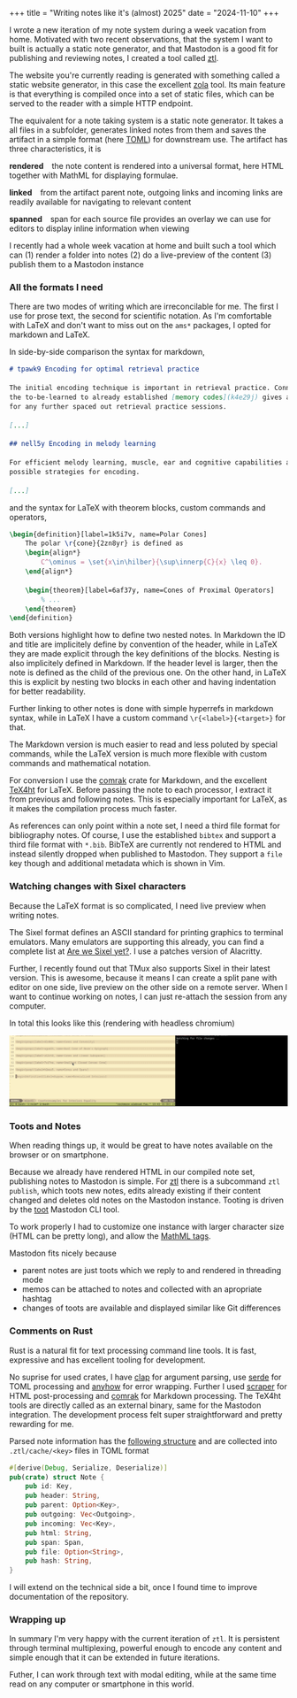 +++
title = "Writing notes like it's (almost) 2025"
date = "2024-11-10"
+++

I wrote a new iteration of my note system during a week vacation from home. Motivated with two recent observations, that the system I want to built is actually a static note generator, and that Mastodon is a good fit for publishing and reviewing notes, I created a tool called [ztl](https://github.com/bytesnake/ztl).

<!-- more -->

The website you're currently reading is generated with something called a static website generator, in this case the excellent [zola](https://www.getzola.org/) tool. Its main feature is that everything is compiled once into a set of static files, which can be served to the reader with a simple HTTP endpoint.

The equivalent for a note taking system is a static note generator. It takes a all files in a subfolder, generates linked notes from them and saves the artifact in a simple format (here [TOML](https://toml.io/en/)) for downstream use. The artifact has three characteristics, it is

**rendered** &ensp; the note content is rendered into a universal format, here HTML together with MathML for displaying formulae.

**linked** &ensp; from the artifact parent note, outgoing links and incoming links are readily available for navigating to relevant content

**spanned** &ensp; span for each source file provides an overlay we can use for editors to display inline information when viewing

I recently had a whole week vacation at home and built such a tool which can (1) render a folder into notes (2) do a live-preview of the content (3) publish them to a Mastodon instance

### All the formats I need

There are two modes of writing which are irreconcilable for me. The first I use for prose text, the second for scientific notation. As I'm comfortable with LaTeX and don't want to miss out on the `ams*` packages, I opted for markdown and LaTeX.

In side-by-side comparison the syntax for markdown,

```markdown
# tpawk9 Encoding for optimal retrieval practice

The initial encoding technique is important in retrieval practice. Connecting
the to-be-learned to already established [memory codes](k4e29j) gives a head-start
for any further spaced out retrieval practice sessions.

[...]

## nell5y Encoding in melody learning

For efficient melody learning, muscle, ear and cognitive capabilities are
possible strategies for encoding.

[...]
```
and the syntax for LaTeX with theorem blocks, custom commands and operators,

```latex
\begin{definition}[label=1k5i7v, name=Polar Cones]
    The polar \r{cone}{2zn8yr} is defined as
    \begin{align*}
        C^\ominus = \set{x\in\hilber}{\sup\innerp{C}{x} \leq 0}.
    \end{align*}

    \begin{theorem}[label=6af37y, name=Cones of Proximal Operators]
        % ...
    \end{theorem}
\end{definition}
```

Both versions highlight how to define two nested notes. In Markdown the ID and title are implicitely define by convention of the header, while in LaTeX they are made explicit through the key definitions of the blocks. Nesting is also implicitely defined in Markdown. If the header level is larger, then the note is defined as the child of the previous one. On the other hand, in LaTeX this is explicit by nesting two blocks in each other and having indentation for better readability.

Further linking to other notes is done with simple hyperrefs in markdown syntax, while in LaTeX I have a custom command `\r{<label>}{<target>}` for that.

The Markdown version is much easier to read and less poluted by special commands, while the LaTeX version is much more flexible with custom commands and mathematical notation. 

For conversion I use the [comrak](https://github.com/kivikakk/comrak) crate for Markdown, and the excellent [TeX4ht](https://tug.org/tex4ht/) for LaTeX. Before passing the note to each processor, I extract it from previous and following notes. This is especially important for LaTeX, as it makes the compilation process much faster.

As references can only point within a note set, I need a third file format for bibliography notes. Of course, I use the established `bibtex` and support a third file format with `*.bib`. BibTeX are currently not rendered to HTML and instead silently dropped when published to Mastodon. They support a `file` key though and additional metadata which is shown in Vim.

### Watching changes with Sixel characters

Because the LaTeX format is so complicated, I need live preview when writing notes.

The Sixel format defines an ASCII standard for printing graphics to terminal emulators. Many emulators are supporting this already, you can find a complete list at [Are we Sixel yet?](https://www.arewesixelyet.com/). I use a patches version of Alacritty.

Further, I recently found out that TMux also supports Sixel in their latest version. This is awesome, because it means I can create a split pane with editor on one side, live preview on the other side on a remote server. When I want to continue working on notes, I can just re-attach the session from any computer.

In total this looks like this (rendering with headless chromium)

![Preview](./preview.gif)

### Toots and Notes

When reading things up, it would be great to have notes available on the browser or on smartphone. 

Because we already have rendered HTML in our compiled note set, publishing notes to Mastodon is simple. For [ztl](https://github.com/bytesnake/ztl) there is a subcommand `ztl publish`, which toots new notes, edits already existing if their content changed and deletes old notes on the Mastodon instance. Tooting is driven by the [toot](https://toot.bezdomni.net/introduction.html) Mastodon CLI tool.

To work properly I had to customize one instance with larger character size (HTML can be pretty long), and allow the [MathML tags](https://developer.mozilla.org/en-US/docs/Web/MathML/Element).

Mastodon fits nicely because

 * parent notes are just toots which we reply to and rendered in threading mode
 * memos can be attached to notes and collected with an apropriate hashtag
 * changes of toots are available and displayed similar like Git differences


### Comments on Rust

Rust is a natural fit for text processing command line tools. It is fast, expressive and has excellent tooling for development.

No suprise for used crates, I have [clap](https://github.com/clap-rs/clap) for argument parsing, use [serde](https://serde.rs/) for TOML processing and [anyhow](https://github.com/dtolnay/anyhow) for error wrapping. Further I used [scraper](https://docs.rs/scraper/latest/scraper/) for HTML post-processing and [comrak](https://github.com/kivikakk/comrak) for Markdown processing. The TeX4ht tools are directly called as an external binary, same for the Mastodon integration. The development process felt super straightforward and pretty rewarding for me.

Parsed note information has the [following structure](https://github.com/bytesnake/ztl/blob/main/src/notes.rs#L38) and are collected into `.ztl/cache/<key>` files in TOML format

```rust
#[derive(Debug, Serialize, Deserialize)]
pub(crate) struct Note {
    pub id: Key,
    pub header: String,
    pub parent: Option<Key>,
    pub outgoing: Vec<Outgoing>,
    pub incoming: Vec<Key>,
    pub html: String,
    pub span: Span,
    pub file: Option<String>,
    pub hash: String,
}
```

I will extend on the technical side a bit, once I found time to improve documentation of the repository.


### Wrapping up

In summary I'm very happy with the current iteration of `ztl`. It is persistent through terminal multiplexing, powerful enough to encode any content and simple enough that it can be extended in future iterations.

Futher, I can work through text with modal editing, while at the same time read on any computer or smartphone in this world.
